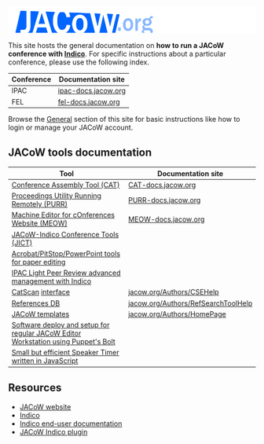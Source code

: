# 

![JACoW logo](img/JACoW.png)

This site hosts the general documentation on **how to run a JACoW conference 
with [Indico](https://getindico.io)**. For specific instructions about a particular conference, please use the following index.

| Conference | Documentation site                                 |
| ---------- | -------------------------------------------------- |
| IPAC       | [ipac-docs.jacow.org](https://ipac-docs.jacow.org) |
| FEL        | [fel-docs.jacow.org](https://fel-docs.jacow.org)   |

Browse the [General](General/JACoWlogin/) section of this site for basic instructions like how to login or manage your JACoW account.

## JACoW tools documentation

| Tool                                                                                                                                  | Documentation site                                                                    |
| ------------------------------------------------------------------------------------------------------------------------------------- | ------------------------------------------------------------------------------------- |
| [Conference Assembly Tool (CAT)](https://github.com/JACoW-org/CAT)                                                                    | [CAT-docs.jacow.org](https://CAT-docs.jacow.org)                                      |
| [Proceedings Utility Running Remotely (PURR)](https://github.com/JACoW-org/PURR)                                                      | [PURR-docs.jacow.org](https://PURR-docs.jacow.org)                                    |
| [Machine Editor for cOnferences Website (MEOW)](https://github.com/JACoW-org/MEOW)                                                    | [MEOW-docs.jacow.org](https://MEOW-docs.jacow.org)                                    |
| [JACoW-Indico Conference Tools (JICT)](https://github.com/JACoW-org/JICT)                                                             |                                                                                       |
| [Acrobat/PitStop/PowerPoint tools for paper editing](https://github.com/JACoW-org/AcrobatPitStopTools)                                |                                                                                       |
| [IPAC Light Peer Review advanced management with Indico](https://github.com/JACoW-org/IPAC-LPR)                                       |                                                                                       |
| [CatScan](https://github.com/JACoW-org/catscan-checker) [interface](https://github.com/JACoW-org/catscan-interface)                   | [jacow.org/Authors/CSEHelp](https://www.jacow.org/Authors/CSEHelp)                    |
| [References DB](https://github.com/JACoW-org/refdb)                                                                                   | [jacow.org/Authors/RefSearchToolHelp](http://www.jacow.org/Authors/RefSearchToolHelp) |
| [JACoW templates](https://github.com/JACoW-org/JACoW_Templates)                                                                       | [jacow.org/Authors/HomePage](https://www.jacow.org/Authors/HomePage)                  |
| [Software deploy and setup for regular JACoW Editor Workstation using Puppet's Bolt](https://github.com/JACoW-org/Editor-WS_SW-setup) |                                                                                       |
| [Small but efficient Speaker Timer written in JavaScript](https://github.com/JACoW-org/JsTimer)                                       |                                                                                       |

## Resources

- [JACoW website](https://www.JACoW.org)
- [Indico](https://getindico.io)
- [Indico end-user documentation](https://learn.getindico.io/)
- [JACoW Indico plugin](https://github.com/indico/indico-plugin-jacow)
